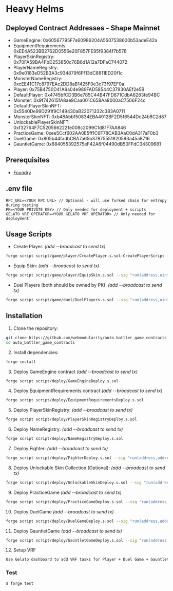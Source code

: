 # Heavy Helms

## Deployed Contract Addresses - Shape Mainnet

- GameEngine: 0x60567795F7a60986204A5507538600b53adeE42a
- EquipmentRequirements: 0xEE4A523BB2762D0556e20F857FE95f9384f7b578
- PlayerSkinRegistry: 0x70FA59BA4FbD253850c76B6d1A12a7DFaC744072
- PlayerNameRegistry: 0x9e0183eD52B3A3c934879f6Ff13dC8811ED20f1c
- MonsterNameRegistry: 0xcEE41C17c8797EAc2DD8aB1425F0e3c73f97EF0a
- Player: 0x75B4750D41A9a04e989FAD58544C37930AEf2e5B
- DefaultPlayer: 0x4745bfCD3B6e785C44B47FD871CdbA8283fe94BC
- Monster: 0x9f742615fA8ae9Caa001C658Aa8000aC7506F24c
- DefaultPlayerSkinNFT: 0x5540De99D291f9C149430aB22071332c383A0711
- MonsterSkinNFT: 0xb48Abb150834EBA4912BF2D5f6544Dc24b8C2d87
- UnlockablePlayerSkinNFT: 0xf32764F7C5205662221e008c2099C1d81F7AA846
- PracticeGame: 0xee5Ccf602AA0E5ff1C6F78CAB3AaC0dA317aF0b3
- DuelGame: 0x805b44fadbCBA7a65b37875551820593a45a8716
- GauntletGame: 0x684055392575eF42A6f04490dB50FFdC34309681

## Prerequisites

- [Foundry](https://book.getfoundry.sh/getting-started/installation.html)

## .env file
```
RPC_URL=<YOUR RPC URL> // Optional - will use forked chain for entropy during testing
PK=<YOUR PRIVATE KEY> // Only needed for deployment + scripts
GELATO_VRF_OPERATOR=<YOUR GELATO VRF OPERATOR> // Only needed for deployment
```

## Usage Scripts

- Create Player: *(add --broadcast to send tx)*
```bash
forge script script/game/player/CreatePlayer.s.sol:CreatePlayerScript --sig "run(address,bool)" <PLAYER_CONTRACT_ADDRESS> <IS_FEMALE>
```
- Equip Skin: *(add --broadcast to send tx)*
```bash
forge script script/game/player/EquipSkin.s.sol --sig "run(address,uint32,uint32,uint16)" <PLAYER_CONTRACT_ADDRESS> <PLAYER_ID> <SKIN_INDEX> <TOKEN_ID>
```

- Duel Players (both should be owned by PK): *(add --broadcast to send tx)*
```bash
forge script script/game/duel/DuelPlayers.s.sol --sig "run(address,uint32,uint32)" <DUEL_GAME_ADDRESS> <CHALLENGER_ID> <DEFENDER_ID>
```

## Installation

1. Clone the repository:
```bash
git clone https://github.com/webmodularity/auto_battler_game_contracts.git
cd auto_battler_game_contracts
```
2. Install dependencies:
```bash
forge install
```
3. Deploy GameEngine contract *(add --broadcast to send tx)*
```bash
forge script script/deploy/GameEngineDeploy.s.sol
```
4. Deploy EquipmentRequirements contract *(add --broadcast to send tx)*
```bash
forge script script/deploy/EquipmentRequirementsDeploy.s.sol
```
5. Deploy PlayerSkinRegistry: *(add --broadcast to send tx)*
```bash
forge script script/deploy/PlayerSkinRegistryDeploy.s.sol
```
6. Deploy NameRegistry: *(add --broadcast to send tx)*
```bash
forge script script/deploy/NameRegistryDeploy.s.sol
```
7. Deploy Fighter: *(add --broadcast to send tx)*
```bash
forge script script/deploy/FighterDeploy.s.sol --sig "run(address,address,address,address)" <SKIN_REGISTRY_ADDRESS> <PLAYER_NAME_REGISTRY_ADDRESS> <MONSTER_NAME_REGISTRY_ADDRESS> <EQUIPMENT_REQUIREMENTS_ADDRESS>
```
8. Deploy Unlockable Skin Collection (Optional): *(add --broadcast to send tx)*
```bash
forge script script/deploy/UnlockableSkinDeploy.s.sol --sig "run(address)" <SKIN_REGISTRY_ADDRESS>
```
9. Deploy PracticeGame *(add --broadcast to send tx)*
```bash
forge script script/deploy/PracticeGameDeploy.s.sol --sig "run(address,address,address,address)" <GAME_ENGINE_ADDRESS> <PLAYER_CONTRACT_ADDRESS> <DEFAULT_PLAYER_CONTRACT_ADDRESS> <MONSTER_CONTRACT_ADDRESS>
```
10. Deploy DuelGame *(add --broadcast to send tx)*
```bash
forge script script/deploy/DuelGameDeploy.s.sol --sig "run(address,address)" <GAME_ENGINE_ADDRESS> <PLAYER_CONTRACT_ADDRESS>
```
11. Deploy GauntletGame *(add --broadcast to send tx)*
```bash
forge script script/deploy/GauntletGameDeploy.s.sol --sig "run(address,address,address)" <GAME_ENGINE_ADDRESS> <PLAYER_CONTRACT_ADDRESS> <DEFAULT_PLAYER_CONTRACT_ADDRESS>
```
12. Setup VRF
```bash
Use Gelato dashboard to add VRF tasks for Player + Duel Game + Gauntlet Game contracts
```

### Test

```shell
$ forge test
```

